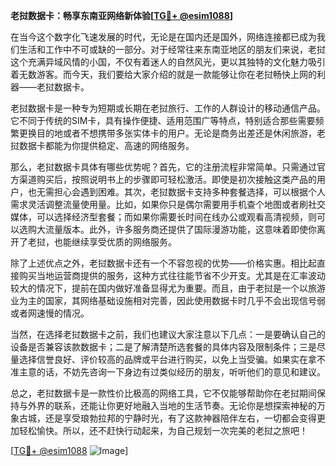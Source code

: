 **老挝数据卡：畅享东南亚网络新体验[[TG💪+ @esim1088](https://t.me/s/esim1088)]**

在当今这个数字化飞速发展的时代，无论是在国内还是国外，网络连接都已成为我们生活和工作中不可或缺的一部分。对于经常往来东南亚地区的朋友们来说，老挝这个充满异域风情的小国，不仅有着迷人的自然风光，更以其独特的文化魅力吸引着无数游客。而今天，我们要给大家介绍的就是一款能够让你在老挝畅快上网的利器——老挝数据卡。

老挝数据卡是一种专为短期或长期在老挝旅行、工作的人群设计的移动通信产品。它不同于传统的SIM卡，具有操作便捷、适用范围广等特点，特别适合那些需要频繁更换目的地或者不想携带多张实体卡的用户。无论是商务出差还是休闲旅游，老挝数据卡都能为你提供稳定、高速的网络服务。

那么，老挝数据卡具体有哪些优势呢？首先，它的注册流程非常简单。只需通过官方渠道购买后，按照说明书上的步骤即可轻松激活。即使是初次接触这类产品的用户，也无需担心会遇到困难。其次，老挝数据卡支持多种套餐选择，可以根据个人需求灵活调整流量使用量。比如，如果你只是偶尔需要用手机查个地图或者刷社交媒体，可以选择经济型套餐；而如果你需要长时间在线办公或观看高清视频，则可以选购大流量版本。此外，许多服务商还提供了国际漫游功能，这意味着即使你离开了老挝，也能继续享受优质的网络服务。

除了上述优点之外，老挝数据卡还有一个不容忽视的优势——价格实惠。相比起直接购买当地运营商提供的服务，这种方式往往能节省不少开支。尤其是在汇率波动较大的情况下，提前在国内做好准备显得尤为重要。而且，由于老挝是一个以旅游业为主的国家，其网络基础设施相对完善，因此使用数据卡时几乎不会出现信号弱或者网速慢的情况。

当然，在选择老挝数据卡之前，我们也建议大家注意以下几点：一是要确认自己的设备是否兼容该款数据卡；二是了解清楚所选套餐的具体内容及限制条件；三是尽量选择信誉良好、评价较高的品牌或平台进行购买，以免上当受骗。如果实在拿不准主意的话，不妨先咨询一下身边有过类似经历的朋友，听听他们的意见和建议。

总之，老挝数据卡是一款性价比极高的网络工具，它不仅能够帮助你在老挝期间保持与外界的联系，还能让你更好地融入当地的生活节奏。无论你是想探索神秘的万象古城，还是享受琅勃拉邦的宁静时光，有了这款神器陪伴左右，一切都会变得更加轻松愉快。所以，还不赶快行动起来，为自己规划一次完美的老挝之旅吧！

[[TG💪+ @esim1088](https://t.me/s/esim1088) ![Image](https://i.postimg.cc/4NQfJmqS/Snipaste-2025-05-13-00-14-12.png)]